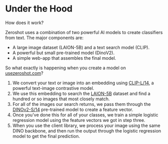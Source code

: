 # Under the Hood
How does it work?

Zeroshot uses a combination of two powerful AI models to create classifiers from text. The major components are:

* A large image dataset (LAION-5B) and a text search model (CLIP).
* A powerful but small pre-trained model (DinoV2).
* A simple web-app that assembles the final model.

So what exactly is happening when you create a model on [usezeroshot.com](https://www.usezeroshot.com)?

1. We convert your text or image into an embedding using [CLIP-L/14](https://openai.com/research/clip), a powerful text-image contrastive model.
2. We use this embedding to search the [LAION-5B](https://laion.ai/blog/laion-5b/) dataset and find a hundred or so images that most closely match.
3. For all of the images our search returns, we pass them through the [DINOv2-S/14](https://dinov2.metademolab.com/) pre-trained model to create a feature vector.
4. Once you've done this for all of your classes, we train a simple logistic regression model using the feature vectors we got in step three.
5. When you use the client library, we process your image using the same DINO backbone, and then run the output through the logistic regression model to get the final prediction.